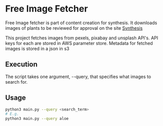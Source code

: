# Free Image Fetcher

Free Image fetcher is part of content creation for synthesis. It downloads images of plants to be reviewed for approval on the site [Synthesis](https://plantsynthesis.com)

This project fetches images from pexels, pixabay and unsplash API's. API keys for each are stored in AWS parameter store. Metadata for fetched images is stored in a json in s3

## Execution

The script takes one argument, --query, that specifies what images to search for. 

## Usage

```bash
python3 main.py --query <search_term>
# E.g.
python3 main.py --query aloe
```
